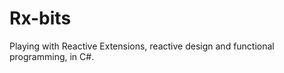 Rx-bits
=======

Playing with Reactive Extensions, reactive design and functional programming, in C#.
